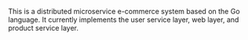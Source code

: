 This is a distributed microservice e-commerce system based on the Go language. It currently implements the user service layer, web layer, and product service layer.
